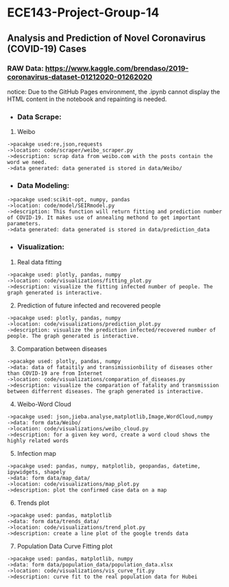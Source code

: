 # ECE143-Project-Group-14
## Analysis and Prediction of Novel Coronavirus (COVID-19) Cases

### RAW Data: https://www.kaggle.com/brendaso/2019-coronavirus-dataset-01212020-01262020
notice: Due to the GitHub Pages environment, the .ipynb cannot display the HTML content in the notebook and repainting is needed.
- ### Data Scrape:
1. Weibo
```
->pacakge used:re,json,requests
->location: code/scraper/weibo_scraper.py
->description: scrap data from weibo.com with the posts contain the word we need.
->data generated: data generated is stored in data/Weibo/
```

- ### Data Modeling:
```
->pacakge used:scikit-opt, numpy, pandas
->location: code/model/SEIRmodel.py
->description: This function will return fitting and prediction number of COVID-19. It makes use of annealing methond to get important parameters.
->data generated: data generated is stored in data/prediction_data
```

- ### Visualization:
1. Real data fitting
```
->pacakge used: plotly, pandas, numpy
->location: code/visualizations/fitting_plot.py
->description: visualize the fitting infected number of people. The graph generated is interactive.
```

2. Prediction of future infected and recovered people
```
->pacakge used: plotly, pandas, numpy
->location: code/visualizations/prediction_plot.py
->description: visualize the prediction infected/recovered number of people. The graph generated is interactive.
```

3. Comparation between diseases
```
->pacakge used: plotly, pandas, numpy
->data: data of fataitily and transimissionbility of diseases other than COVID-19 are from Internet
->location: code/visualizations/comparation_of_diseases.py
->description: visualize the comparation of fatality and transmission between differrent diseases. The graph generated is interactive.
```
4. Weibo-Word Cloud
```
->pacakge used: json,jieba.analyse,matplotlib,Image,WordCloud,numpy
->data: form data/Weibo/
->location: code/visualizations/weibo_cloud.py 
->description: for a given key word, create a word cloud shows the highly related words
```

5. Infection map
```
->pacakge used: pandas, numpy, matplotlib, geopandas, datetime, ipywidgets, shapely
->data: form data/map_data/
->location: code/visualizations/map_plot.py
->description: plot the confirmed case data on a map
```

6. Trends plot
```
->pacakge used: pandas, matplotlib
->data: form data/trends_data/
->location: code/visualizations/trend_plot.py
->description: create a line plot of the google trends data
```

7. Population Data Curve Fitting plot
```
->pacakge used: pandas, matplotlib, numpy
->data: form data/population_data/population_data.xlsx
->location: code/visualizations/vis_curve_fit.py
->description: curve fit to the real population data for Hubei 
```


